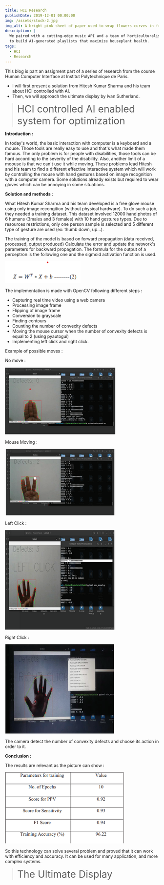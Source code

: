 ```yaml
---
title: HCI Research
publishDate: 2019-12-01 00:00:00
img: /assets/stock-2.jpg
img_alt: A bright pink sheet of paper used to wrap flowers curves in front of rich blue background
description: |
  We paired with a cutting-edge music API and a team of horticulturalists
  to build AI-generated playlists that maximize houseplant health.
tags:
  - HCI
  - Research
---
```


This blog is part an assigment part of a series of research from the course Human Computer Interface at Institut Polytechnique de Paris.

* I will first present a solution from Hitesh Kumar Sharma and his team about HCI controlled with AI.
* Then, we will approach the ultimate display by Ivan Sutherland.
<blockquote>
  <span style="font-size: 32px;">HCI controlled AI enabled system for optimization </span>
</blockquote>

**Introduction :** 

In today's world, the basic interaction with computer is a keyboard and a mouse. Those tools are really easy to use and that's what made them famous. The only problem is for people with disabilities, those tools can be hard according to the severity of the disability. Also, another limit of a moouse is that we can't use it while moving. These problems lead Hitesh and his team to find a different effective interactive system which will work by controlling the mouse with hand gestures based on image recognition with a computer camera. Some solutions already exists but required to wear gloves which can be annoying in some situations.

**Solution and methods :**

What Hitesh Kumar Sharma and his team developed is a free glove mouse using only image recongition (without physical hardware).
To do such a job, they needed a training dataset. This dataset involved 12000 hand photos of 6 humans (3males and 3 females) with 10 hand gestures types. Due to resources restrictions, only one person sample is selected and 5 different type of gesture are used (ex: thumb down, up...).

The training of the model is based on forward propagation (data received, processed, output produced)
Calculate the error and update the network's parameters for backward propagation.
The formula for the output of a perceptron is the following one and the sigmoid activation function is used.

![alt text](image-1.png)

The implementation is made with OpenCV following different steps : 

* Capturing real time video using a web camera
* Processing image frame
* Flipping of image frame 
* Conversion to grayscale
* Finding contours 
* Counting the number of convexity defects
* Moving the mouse cursor when the number of convexity defects is equal to 2 (using pyautogui)
* Implementing left click and right click.

Example of possible moves : 

No move : 

![alt text](image.png)


Mouse Moving : 

![alt text](image-2.png)

Left Click : 

![alt text](image-3.png)

Right Click : 

![alt text](image-4.png)


The camera detect the number of convexity defects and choose its action in order to it.


**Conclusion :**

The results are relevant as the picture can show : 

![alt text](image-5.png)

So this technology can solve several problem and proved that it can work with efficiency and accuracy. It can be used for many application, and more complex systems.


<blockquote>
  <span style="font-size: 32px;">The Ultimate Display</span>
</blockquote>